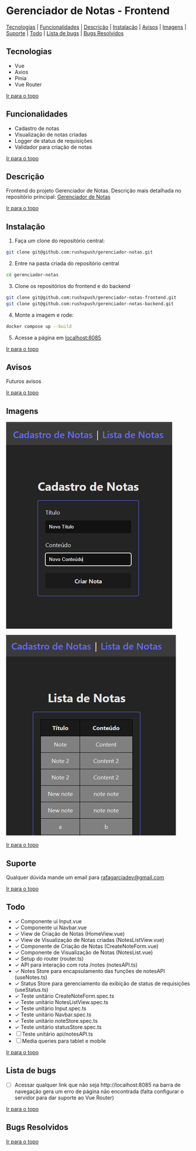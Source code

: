 # Gerenciador de Notas - Frontend

[Tecnologias](#tecnologias) | [Funcionalidades](#funcionalidades) | [Descrição](#descrição) | [Instalação](#instalação) | [Avisos](#avisos) | [Imagens](#imagens) | [Suporte](#suporte) | [Todo](#todo) | [Lista de bugs](#lista-de-bugs) | [Bugs Resolvidos](#bugs-resolvidos)

## Tecnologias

<ul>
  <li>Vue</li>
  <li>Axios</li>
  <li>Pinia</li>
  <li>Vue Router</li>
</ul>

[Ir para o topo](#gerenciador-de-notas---frontend)

## Funcionalidades

<ul>
  <li>Cadastro de notas</li>
  <li>Visualização de notas criadas</li>
  <li>Logger de status de requisições</li>
  <li>Validador para criação de notas</li>
</ul>

[Ir para o topo](#gerenciador-de-notas---frontend)

## Descrição

Frontend do projeto Gerenciador de Notas. Descrição mais detalhada no repositório principal: [Gerenciador de Notas](https://github.com/rushxpush/gerenciador-notas)

[Ir para o topo](#gerenciador-de-notas---frontend)

## Instalação

1. Faça um clone do repositório central:

```bash
git clone git@github.com:rushxpush/gerenciador-notas.git
```

2. Entre na pasta criada do repositório central
```bash
cd gerenciador-notas
```

3. Clone os repositórios do frontend e do backend
```bash
git clone git@github.com:rushxpush/gerenciador-notas-frontend.git
git clone git@github.com:rushxpush/gerenciador-notas-backend.git
```

4. Monte a imagem e rode:
```bash
docker compose up --build
```

5. Acesse a página em [localhost:8085](http://localhost:8085)

[Ir para o topo](#gerenciador-de-notas---frontend)

## Avisos

Futuros avisos

[Ir para o topo](#gerenciador-de-notas---frontend)

## Imagens

![Alt text](Screenshot_1.png)

![Alt text](Screenshot_2.png)

[Ir para o topo](#gerenciador-de-notas---frontend)

## Suporte

Qualquer dúvida mande um email para [rafagarciadev@gmail.com](mailto:rafagarciadev@gmail.com)

[Ir para o topo](#gerenciador-de-notas---frontend)

## Todo 

- &check; Componente ui Input.vue
- &check; Componente ui Navbar.vue
- &check; View de Criação de Notas (HomeView.vue)
- &check; View de Visualização de Notas criadas (NotesListView.vue)
- &check; Componente de Criação de Notas (CreateNoteForm.vue)
- &check; Componente de Visualização de Notas (NotesList.vue)
- &check; Setup do router (router.ts)
- &check; API para interação com rota /notes (notesAPI.ts)
- &check; Notes Store para encapsulamento das funções de notesAPI (useNotes.ts)
- &check; Status Store para gerenciamento da exibição de status de requisições (useStatus.ts)
- &check; Teste unitário CreateNoteForm.spec.ts
- &check; Teste unitário NotesListView.spec.ts
- &check; Teste unitário Input.spec.ts
- &check; Teste unitário Navbar.spec.ts
- &check; Teste unitário noteStore.spec.ts 
- &check; Teste unitário statusStore.spec.ts 
- &#x2610; Teste unitário api/notesAPI.ts
- &#x2610; Media queries para tablet e mobile

[Ir para o topo](#gerenciador-de-notas---frontend)

## Lista de bugs

- &#x2610; Acessar qualquer link que não seja http://localhost:8085 na barra de navegação gera um erro de página não encontrada (falta configurar o servidor para dar suporte ao Vue Router)

[Ir para o topo](#gerenciador-de-notas---frontend)

## Bugs Resolvidos

[Ir para o topo](#gerenciador-de-notas---frontend)